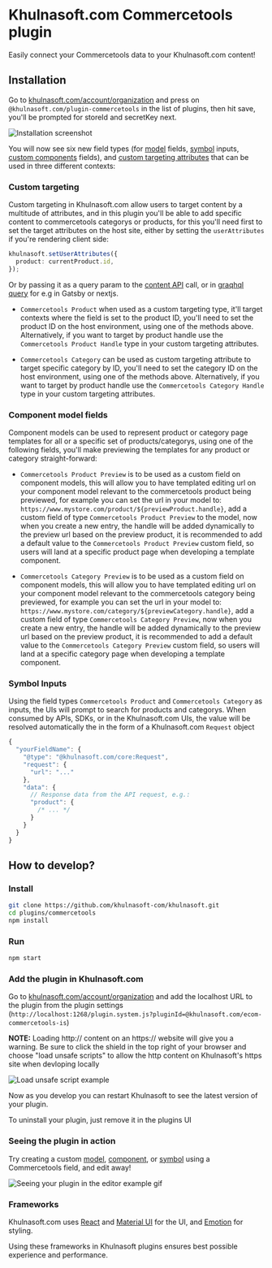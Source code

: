 # Khulnasoft.com Commercetools plugin

Easily connect your Commercetools data to your Khulnasoft.com content!

## Installation

Go to [khulnasoft.com/account/organization](https://khulnasoft.com/account/organization) and press on `@khulnasoft.com/plugin-commercetools` in the list of plugins, then hit save, you'll be prompted for storeId and secretKey next.

![Installation screenshot](https://cdn.khulnasoft.com/api/v1/image/assets%2F6d39f4449e2b4e6792a793bb8c1d9615%2F18a7201313914cccae7f0311a1a614ae)

You will now see six new field types (for [model](https://khulnasoft.com/c/docs/guides/getting-started-with-models) fields, [symbol](https://khulnasoft.com/c/docs/guides/symbols) inputs, [custom components](https://khulnasoft.com/c/docs/custom-react-components) fields), and [custom targeting attributes](https://www.khulnasoft.com/c/docs/guides/targeting-and-scheduling#custom-targeting) that can be used in three different contexts:

### Custom targeting

Custom targeting in Khulnasoft.com allow users to target content by a multitude of attributes, and in this plugin you'll be able to add specific content to commercetools categorys or products, for this you'll need first to set the target attributes on the host site, either by setting the `userAttributes` if you're rendering client side:

```ts
khulnasoft.setUserAttributes({
  product: currentProduct.id,
});
```

Or by passing it as a query param to the [content API](https://www.khulnasoft.com/c/docs/query-api#:~:text=userAttributes) call, or in [graqhql query](https://www.khulnasoft.com/c/docs/graphql-api#:~:text=with%20targeting) for e.g in Gatsby or nextjs.

- `Commercetools Product` when used as a custom targeting type, it'll target contexts where the field is set to the product ID, you'll need to set the product ID on the host environment, using one of the methods above. Alternatively, if you want to target by product handle use the `Commercetools Product Handle` type in your custom targeting attributes.

- `Commercetools Category` can be used as custom targeting attribute to target specific category by ID, you'll need to set the category ID on the host environment, using one of the methods above. Alternatively, if you want to target by product handle use the `Commercetools Category Handle` type in your custom targeting attributes.

### Component model fields

Component models can be used to represent product or category page templates for all or a specific set of products/categorys, using one of the following fields, you'll make previewing the templates for any product or category straight-forward:

- `Commercetools Product Preview` is to be used as a custom field on component models, this will allow you to have templated editing url on your component model relevant to the commercetools product being previewed, for example you can set the url in your model to:
  `https://www.mystore.com/product/${previewProduct.handle}`, add a custom field of type `Commercetools Product Preview` to the model, now when you create a new entry, the handle will be added dynamically to the preview url based on the preview product, it is recommended to add a default value to the `Commercetools Product Preview` custom field, so users will land at a specific product page when developing a template component.

- `Commercetools Category Preview` is to be used as a custom field on component models, this will allow you to have templated editing url on your component model relevant to the commercetools category being previewed, for example you can set the url in your model to:
  `https://www.mystore.com/category/${previewCategory.handle}`, add a custom field of type `Commercetools Category Preview`, now when you create a new entry, the handle will be added dynamically to the preview url based on the preview product, it is recommended to add a default value to the `Commercetools Category Preview` custom field, so users will land at a specific category page when developing a template component.

### Symbol Inputs

Using the field types `Commercetools Product` and `Commercetools Category` as inputs, the UIs will prompt to search for products and categorys. When consumed by APIs, SDKs, or in the Khulnasoft.com UIs, the value will be resolved automatically the in the form of a Khulnasoft.com `Request` object

```js
{
  "yourFieldName": {
    "@type": "@khulnasoft.com/core:Request",
    "request": {
      "url": "..."
    },
    "data": {
      // Response data from the API request, e.g.:
      "product": {
        /* ... */
      }
    }
  }
}
```

## How to develop?

### Install

```bash
git clone https://github.com/khulnasoft-com/khulnasoft.git
cd plugins/commercetools
npm install
```

### Run

```bash
npm start
```

### Add the plugin in Khulnasoft.com

Go to [khulnasoft.com/account/organization](https://khulnasoft.com/account/organization) and add the localhost URL to the plugin from the plugin settings (`http://localhost:1268/plugin.system.js?pluginId=@khulnasoft.com/ecom-commercetools-is`)

**NOTE:** Loading http:// content on an https:// website will give you a warning. Be sure to click the shield in the top right of your browser and choose "load unsafe scripts" to allow the http content on Khulnasoft's https site when devloping locally

<img alt="Load unsafe script example" src="https://i.stack.imgur.com/uSaLL.png">

Now as you develop you can restart Khulnasoft to see the latest version of your plugin.

To uninstall your plugin, just remove it in the plugins UI

### Seeing the plugin in action

Try creating a custom [model](https://khulnasoft.com/c/docs/guides/getting-started-with-models), [component](https://khulnasoft.com/c/docs/custom-react-components), or [symbol](https://khulnasoft.com/c/docs/guides/symbols) using a Commercetools field, and edit away!

<img src="https://i.imgur.com/uVOLn7A.gif" alt="Seeing your plugin in the editor example gif">

### Frameworks

Khulnasoft.com uses [React](https://github.com/facebook/react) and [Material UI](https://github.com/mui-org/material-ui) for the UI, and [Emotion](https://github.com/emotion-js/emotion) for styling.

Using these frameworks in Khulnasoft plugins ensures best possible experience and performance.
